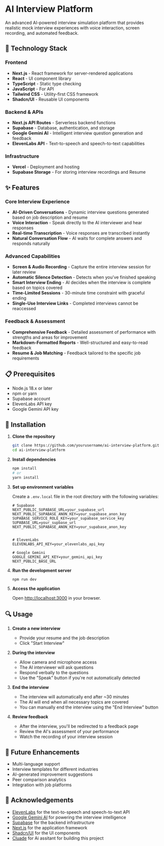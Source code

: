# AI Interview Platform

An advanced AI-powered interview simulation platform that provides realistic mock interview experiences with voice interaction, screen recording, and automated feedback.



## 🚀 Technology Stack

### Frontend
- **Next.js** - React framework for server-rendered applications
- **React** - UI component library
- **TypeScript** - Static type checking
- **JavaScript** - For API
- **Tailwind CSS** - Utility-first CSS framework
- **Shadcn/UI** - Reusable UI components

### Backend & APIs
- **Next.js API Routes** - Serverless backend functions
- **Supabase** - Database, authentication, and storage
- **Google Gemini AI** - Intelligent interview question generation and feedback
- **ElevenLabs API** - Text-to-speech and speech-to-text capabilities

### Infrastructure
- **Vercel** - Deployment and hosting
- **Supabase Storage** - For storing interview recordings and Resume

## ✨ Features

### Core Interview Experience
- **AI-Driven Conversations** - Dynamic interview questions generated based on job description and resume
- **Voice Interaction** - Speak directly to the AI interviewer and hear responses
- **Real-time Transcription** - Voice responses are transcribed instantly
- **Natural Conversation Flow** - AI waits for complete answers and responds naturally

### Advanced Capabilities
- **Screen & Audio Recording** - Capture the entire interview session for later review
- **Automatic Silence Detection** - Detects when you've finished speaking
- **Smart Interview Ending** - AI decides when the interview is complete based on topics covered
- **Time-Limited Sessions** - 30-minute time constraint with graceful ending
- **Single-Use Interview Links** - Completed interviews cannot be reaccessed

### Feedback & Assessment
- **Comprehensive Feedback** - Detailed assessment of performance with strengths and areas for improvement
- **Markdown-Formatted Reports** - Well-structured and easy-to-read feedback
- **Resume & Job Matching** - Feedback tailored to the specific job requirements

## 📋 Prerequisites

- Node.js 18.x or later
- npm or yarn
- Supabase account
- ElevenLabs API key
- Google Gemini API key

## 🔧 Installation

1. **Clone the repository**
   ```bash
   git clone https://github.com/yourusername/ai-interview-platform.git
   cd ai-interview-platform
   ```

2. **Install dependencies**
   ```bash
   npm install
   # or
   yarn install
   ```

3. **Set up environment variables**
   
   Create a `.env.local` file in the root directory with the following variables:
   ```
   # Supabase
   NEXT_PUBLIC_SUPABASE_URL=your_supabase_url
   NEXT_PUBLIC_SUPABASE_ANON_KEY=your_supabase_anon_key
   SUPABASE_SERVICE_ROLE_KEY=your_supabase_service_key
   SUPABASE_URL=your_supbase_url
   NEXT_PUBLIC_SUPABASE_ANON_KEY=your_supabase_anon_key
   
   
   # ElevenLabs
   ELEVENLABS_API_KEY=your_elevenlabs_api_key
   
   # Google Gemini
   GOOGLE_GEMINI_API_KEY=your_gemini_api_key
   NEXT_PUBLIC_BASE_URL
   ```


4. **Run the development server**
   ```bash
   npm run dev
   ```

5. **Access the application**
   
   Open [http://localhost:3000](http://localhost:3000) in your browser.

## 🔍 Usage

1. **Create a new interview**
   - Provide your resume and the job description
   - Click "Start Interview"

2. **During the interview**
   - Allow camera and microphone access
   - The AI interviewer will ask questions
   - Respond verbally to the questions
   - Use the "Speak" button if you're not automatically detected

3. **End the interview**
   - The interview will automatically end after ~30 minutes
   - The AI will end when all necessary topics are covered
   - You can manually end the interview using the "End Interview" button

4. **Review feedback**
   - After the interview, you'll be redirected to a feedback page
   - Review the AI's assessment of your performance
   - Watch the recording of your interview session


## 🌟 Future Enhancements

- Multi-language support
- Interview templates for different industries
- AI-generated improvement suggestions
- Peer comparison analytics
- Integration with job platforms



## 🙏 Acknowledgements

- [ElevenLabs](https://elevenlabs.io/) for the text-to-speech and speech-to-text API
- [Google Gemini AI](https://ai.google.dev/) for powering the interview intelligence
- [Supabase](https://supabase.com/) for the backend infrastructure
- [Next.js](https://nextjs.org/) for the application framework
- [Shadcn/UI](https://ui.shadcn.com/) for the UI components
- [Cluade](https://claude.ai/) for Ai assitant for building this project
